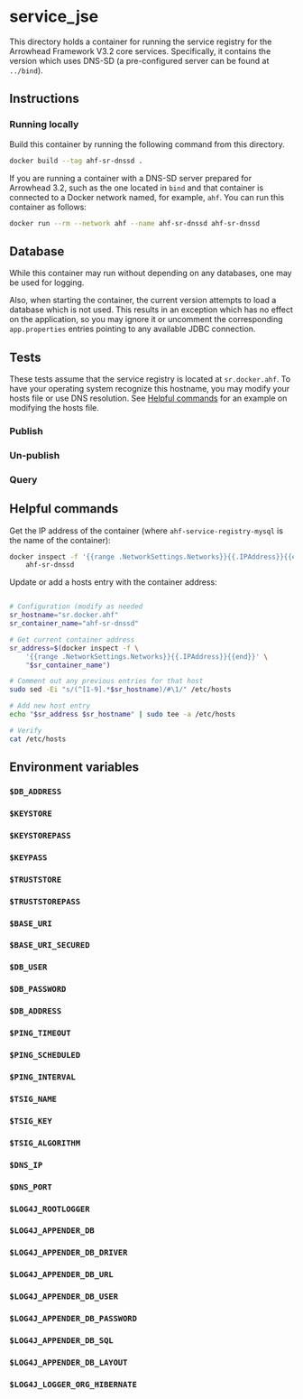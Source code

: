 # service_jse

This directory holds a container for running the service registry for the 
Arrowhead Framework V3.2 core services. Specifically, it contains the version 
which uses DNS-SD (a pre-configured server can be found at `../bind`).

## Instructions
### Running locally
Build this container by running the following command from this directory.

```bash
docker build --tag ahf-sr-dnssd .
```

If you are running a container with a DNS-SD server prepared for Arrowhead 3.2,
such as the one located in `bind` and that container is connected to a Docker 
network named, for example, `ahf`. You can run this container as follows:

```bash
docker run --rm --network ahf --name ahf-sr-dnssd ahf-sr-dnssd
```

## Database
While this container may run without depending on any databases, one may be used
for logging.

Also, when starting the container, the current version attempts to load a
database which is not used. This results in an exception which has no effect
on the application, so you may ignore it or uncomment the corresponding 
`app.properties` entries pointing to any available JDBC connection.

## Tests
These tests assume that the service registry is located at `sr.docker.ahf`. To 
have your operating system recognize this hostname, you may modify your hosts 
file or use DNS resolution. See [Helpful commands](#Helpful-commands) for an 
example on modifying the hosts file.

### Publish

### Un-publish

### Query 

## Helpful commands
Get the IP address of the container (where `ahf-service-registry-mysql` is the
name of the container):
```bash
docker inspect -f '{{range .NetworkSettings.Networks}}{{.IPAddress}}{{end}}' \
    ahf-sr-dnssd
```

Update or add a hosts entry with the container address:
```bash

# Configuration (modify as needed
sr_hostname="sr.docker.ahf"
sr_container_name="ahf-sr-dnssd"

# Get current container address
sr_address=$(docker inspect -f \
    '{{range .NetworkSettings.Networks}}{{.IPAddress}}{{end}}' \
    "$sr_container_name")

# Comment out any previous entries for that host
sudo sed -Ei "s/(^[1-9].*$sr_hostname)/#\1/" /etc/hosts

# Add new host entry
echo "$sr_address $sr_hostname" | sudo tee -a /etc/hosts

# Verify
cat /etc/hosts

```

## Environment variables

### `$DB_ADDRESS`

### `$KEYSTORE`

### `$KEYSTOREPASS`

### `$KEYPASS`

### `$TRUSTSTORE`

### `$TRUSTSTOREPASS`

### `$BASE_URI`

### `$BASE_URI_SECURED`

### `$DB_USER`

### `$DB_PASSWORD`

### `$DB_ADDRESS`

### `$PING_TIMEOUT`

### `$PING_SCHEDULED`

### `$PING_INTERVAL`

### `$TSIG_NAME`

### `$TSIG_KEY`

### `$TSIG_ALGORITHM`

### `$DNS_IP`

### `$DNS_PORT`

### `$LOG4J_ROOTLOGGER`

### `$LOG4J_APPENDER_DB`

### `$LOG4J_APPENDER_DB_DRIVER`

### `$LOG4J_APPENDER_DB_URL`

### `$LOG4J_APPENDER_DB_USER`

### `$LOG4J_APPENDER_DB_PASSWORD`

### `$LOG4J_APPENDER_DB_SQL`

### `$LOG4J_APPENDER_DB_LAYOUT`

### `$LOG4J_LOGGER_ORG_HIBERNATE`
